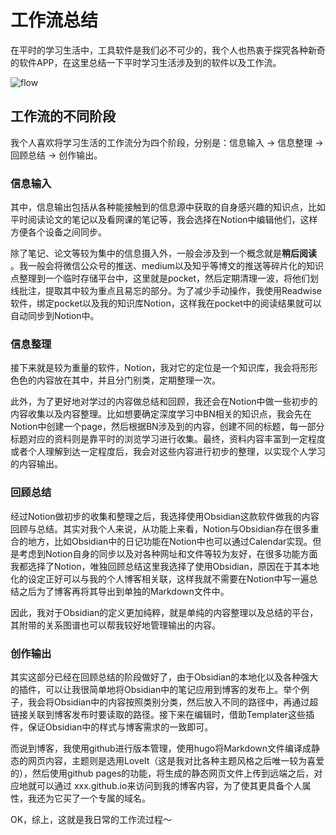 # 工作流总结

在平时的学习生活中，工具软件是我们必不可少的，我个人也热衷于探究各种新奇的软件APP，在这里总结一下平时学习生活涉及到的软件以及工作流。

<!--more-->

![flow](https://pictures-1309138036.cos.ap-nanjing.myqcloud.com/img/sss.png)



## 工作流的不同阶段

我个人喜欢将学习生活的工作流分为四个阶段，分别是：信息输入 -> 信息整理 -> 回顾总结 -> 创作输出。

### 信息输入

其中，信息输出包括从各种能接触到的信息源中获取的自身感兴趣的知识点，比如平时阅读论文的笔记以及看网课的笔记等，我会选择在Notion中编辑他们，这样方便各个设备之间同步。

除了笔记、论文等较为集中的信息摄入外，一般会涉及到一个概念就是**稍后阅读** 。我一般会将微信公众号的推送、medium以及知乎等博文的推送等碎片化的知识点整理到一个临时存储平台中，这里就是pocket，然后定期清理一波，将他们划线批注，提取其中较为重点且易忘的部分。为了减少手动操作，我使用Readwise软件，绑定pocket以及我的知识库Notion，这样我在pocket中的阅读结果就可以自动同步到Notion中。

### 信息整理

接下来就是较为重量的软件，Notion，我对它的定位是一个知识库，我会将形形色色的内容放在其中，并且分门别类，定期整理一次。

此外，为了更好地对学过的内容做总结和回顾，我还会在Notion中做一些初步的内容收集以及内容整理。比如想要确定深度学习中BN相关的知识点，我会先在Notion中创建一个page，然后根据BN涉及到的内容，创建不同的标题，每一部分标题对应的资料则是靠平时的浏览学习进行收集。最终，资料内容丰富到一定程度或者个人理解到达一定程度后，我会对这些内容进行初步的整理，以实现个人学习的内容输出。

### 回顾总结

经过Notion做初步的收集和整理之后，我选择使用Obsidian这款软件做我的内容回顾与总结。其实对我个人来说，从功能上来看，Notion与Obsidian存在很多重合的地方，比如Obsidian中的日记功能在Notion中也可以通过Calendar实现。但是考虑到Notion自身的同步以及对各种网址和文件等较为友好，在很多功能方面我都选择了Notion，唯独回顾总结这里我选择了使用Obsidian，原因在于其本地化的设定正好可以与我的个人博客相关联，这样我就不需要在Notion中写一遍总结之后为了博客再将其导出到单独的Markdown文件中。

因此，我对于Obsidian的定义更加纯粹，就是单纯的内容整理以及总结的平台，其附带的关系图谱也可以帮我较好地管理输出的内容。

### 创作输出

其实这部分已经在回顾总结的阶段做好了，由于Obsidian的本地化以及各种强大的插件，可以让我很简单地将Obsidian中的笔记应用到博客的发布上。举个例子，我会将Obsidian中的内容按照类别分类，然后放入不同的路径中，再通过超链接关联到博客发布时要读取的路径。接下来在编辑时，借助Templater这些插件，保证Obsidian中的样式与博客需求的一致即可。

而说到博客，我使用github进行版本管理，使用hugo将Markdown文件编译成静态的网页内容，主题则是选用LoveIt（这是我对比各种主题风格之后唯一较为喜爱的），然后使用github pages的功能，将生成的静态网页文件上传到远端之后，对应地就可以通过 xxx.github.io来访问到我的博客内容，为了使其更具备个人属性，我还为它买了一个专属的域名。

OK，综上，这就是我日常的工作流过程～
